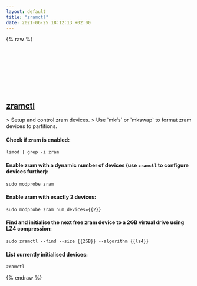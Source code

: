 ```yaml
---
layout: default
title: "zramctl"
date: 2021-06-25 18:12:13 +02:00
---
```

{% raw %}
<h2 id="zramctl">
  <a href="/en/linux/zramctl.html">zramctl</a> <a href="#zramctl"><svg class="icon">
    <use href="/assets/images/unicode_sprite.svg#link" />
  </svg></a>
</h2>
> Setup and control zram devices.
> Use `mkfs` or `mkswap` to format zram devices to partitions.

#### Check if zram is enabled:
```shell
lsmod | grep -i zram
```
#### Enable zram with a dynamic number of devices (use `zramctl` to configure devices further):
```shell
sudo modprobe zram
```
#### Enable zram with exactly 2 devices:
```shell
sudo modprobe zram num_devices={{2}}
```
#### Find and initialise the next free zram device to a 2GB virtual drive using LZ4 compression:
```shell
sudo zramctl --find --size {{2GB}} --algorithm {{lz4}}
```
#### List currently initialised devices:
```shell
zramctl
```
{% endraw %}